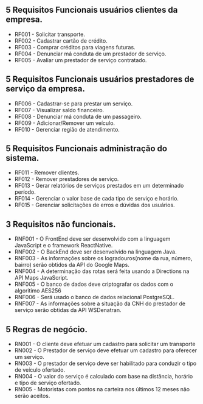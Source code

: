 ## 5 Requisitos Funcionais usuários clientes da empresa.
- RF001 - Solicitar transporte.
- RF002 - Cadastrar cartão de crédito.
- RF003 - Comprar créditos para viagens futuras.
- RF004 - Denunciar má conduta de um prestador de serviço.
- RF005 - Avaliar um prestador de serviço contratado.

## 5 Requisitos Funcionais usuários prestadores de serviço da empresa.
- RF006 - Cadastrar-se para prestar um serviço.
- RF007 - Visualizar saldo financeiro.
- RF008 - Denunciar má conduta de um passageiro.
- RF009 - Adicionar/Remover um veículo.
- RF010 - Gerenciar região de atendimento.

## 5 Requisitos Funcionais administração do sistema.
- RF011 - Remover clientes.
- RF012 - Remover prestadores de serviço.
- RF013 - Gerar relatórios de serviços prestados em um determinado período.
- RF014 - Gerenciar o valor base de cada tipo de serviço e horário.
- RF015 - Gerenciar solicitações de erros e dúvidas dos usuários.

## 3 Requisitos não funcionais.
- RNF001 - O FrontEnd deve ser desenvolvido com a linguagem JavaScript e o framework ReactNative.
- RNF002 - O BackEnd deve ser desenvolvido na linguagem Java.
- RNF003 - As informações sobre os logradouros(nome da rua, número, bairro) serão obtidos da API do Google Maps.
- RNF004 - A determinação das rotas será feita usando a Directions na API Maps JavaScript.
- RNF005 - O banco de dados deve criptografar os dados com o algoritimo AES256
- RNF006 - Será usado o banco de dados relacional PostgreSQL.
- RNF007 - As informações sobre a situação da CNH do prestador de serviço serão obtidas da API WSDenatran.

## 5 Regras de negócio.
- RN001 - O cliente deve efetuar um cadastro para solicitar um transporte
- RN002 - O Prestador de serviço deve efetuar um cadastro para oferecer um serviço.
- RN003 - O prestador de serviço deve ser habilitado para conduzir o tipo de veículo ofertado.
- RN004 - O valor do serviço é calculado com base na distância, horário e tipo de serviço ofertado.
- RN005 - Motoristas com pontos na carteira nos últimos 12 meses não serão aceitos.